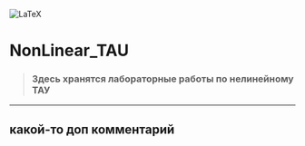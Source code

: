 ![LaTeX](https://img.shields.io/badge/latex-%23008080.svg?style=for-the-badge&logo=latex&logoColor=white)

# NonLinear_TAU
> ### Здесь хранятся лабораторные работы по нелинейному ТАУ
---
какой-то доп комментарий
---
